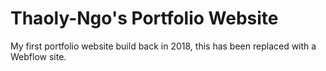 # Thaoly-Ngo's Portfolio Website
My first portfolio website build back in 2018, this has been replaced with a Webflow site.
